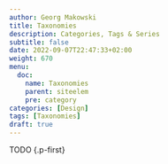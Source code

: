 ```yaml
---
author: Georg Makowski
title: Taxonomies
description: Categories, Tags & Series
subtitle: false
date: 2022-09-07T22:47:33+02:00 
weight: 670
menu:
  doc:
    name: Taxonomies
    parent: siteelem
    pre: category
categories: [Design]
tags: [Taxonomies]
draft: true
---
```


TODO
{.p-first} <!--more-->
